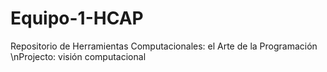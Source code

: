 # Equipo-1-HCAP
Repositorio de Herramientas Computacionales: el Arte de la Programación
\nProjecto: visión computacional
